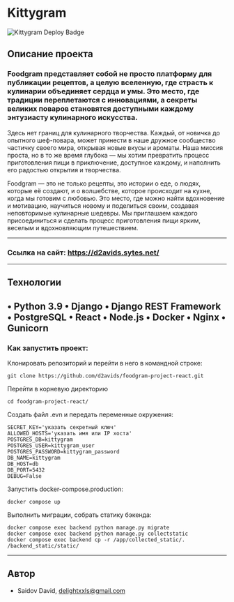 # Kittygram
![Kittygram Deploy Badge](https://github.com/d2avids/foodgram-project-react/actions/workflows/main.yml/badge.svg)


## Описание проекта
### Foodgram представляет собой не просто платформу для публикации рецептов, а целую вселенную, где страсть к кулинарии объединяет сердца и умы. Это место, где традиции переплетаются с инновациями, а секреты великих поваров становятся доступными каждому энтузиасту кулинарного искусства.

Здесь нет границ для кулинарного творчества. Каждый, от новичка до опытного шеф-повара, может принести в наше дружное сообщество частичку своего мира, открывая новые вкусы и ароматы. Наша миссия проста, но в то же время глубока — мы хотим превратить процесс приготовления пищи в приключение, доступное каждому, и наполнить его радостью открытия и творчества.

Foodgram — это не только рецепты, это истории о еде, о людях, которые её создают, и о волшебстве, которое происходит на кухне, когда мы готовим с любовью. Это место, где можно найти вдохновение и мотивацию, научиться новому и поделиться своим, создавая неповторимые кулинарные шедевры. Мы приглашаем каждого присоединиться и сделать процесс приготовления пищи ярким, веселым и вдохновляющим путешествием.

---

### Ссылка на сайт: https://d2avids.sytes.net/

---

## Технологии
•	Python 3.9
•	Django
•	Django REST Framework
•   PostgreSQL
•   React
•   Node.js
•   Docker
•   Nginx
•	Gunicorn
---
### Как запустить проект:

Клонировать репозиторий и перейти в него в командной строке:

```
git clone https://github.com/d2avids/foodgram-project-react.git 
```

Перейти в корневую директорию
```
cd foodgram-project-react/
```

Создать файл .evn и передать переменные окружения:

```
SECRET_KEY='указать секретный ключ'
ALLOWED_HOSTS='указать имя или IP хоста'
POSTGRES_DB=kittygram
POSTGRES_USER=kittygram_user
POSTGRES_PASSWORD=kittygram_password
DB_NAME=kittygram
DB_HOST=db
DB_PORT=5432
DEBUG=False
```

Запустить docker-compose.production:

```
docker compose up
```

Выполнить миграции, собрать статику бэкенда:

```
docker compose exec backend python manage.py migrate
docker compose exec backend python manage.py collectstatic
docker compose exec backend cp -r /app/collected_static/. /backend_static/static/

```
---
## Автор
- Saidov David, delightxxls@gmail.com